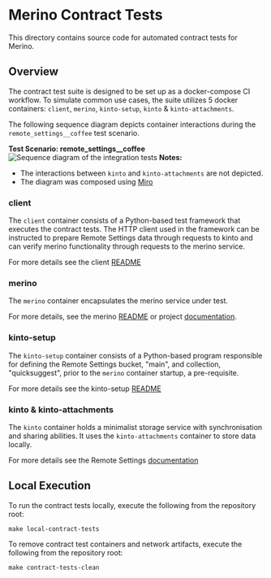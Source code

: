 # Merino Contract Tests

This directory contains source code for automated contract tests for Merino.

## Overview

The contract test suite is designed to be set up as a docker-compose CI workflow.
To simulate common use cases, the suite utilizes 5 docker containers: `client`,
`merino`, `kinto-setup`, `kinto` & `kinto-attachments`.

The following sequence diagram depicts container interactions during the
`remote_settings__coffee` test scenario.

**Test Scenario: remote_settings__coffee**
![Sequence diagram of the integration tests][sequence_diagram]
**Notes:**
* The interactions between `kinto` and `kinto-attachments` are not depicted.
* The diagram was composed using [Miro][sequence_diagram_miro]

### client

The `client` container consists of a Python-based test framework that executes the
contract tests. The HTTP client used in the framework can be instructed to prepare
Remote Settings data through requests to kinto and can verify merino functionality
through requests to the merino service.

For more details see the client [README][client_readme]

### merino

The `merino` container encapsulates the merino service under test.

For more details, see the merino [README][merino_readme] or project
[documentation][merino_docs].

### kinto-setup

The `kinto-setup` container consists of a Python-based program responsible for
defining the Remote Settings bucket, "main", and collection, "quicksuggest", prior
to the `merino` container startup, a pre-requisite.

For more details see the kinto-setup [README][kinto_setup_readme]

### kinto & kinto-attachments

The `kinto` container holds a minimalist storage service with synchronisation and
sharing abilities. It uses the `kinto-attachments` container to store data locally.

For more details see the Remote Settings [documentation][kinto_docs]

## Local Execution

To run the contract tests locally, execute the following from the repository root:

```shell
make local-contract-tests
```

To remove contract test containers and network artifacts, execute the following from
the repository root:

```shell
make contract-tests-clean
```

[client_readme]: ./client/README.md
[kinto_docs]: https://remote-settings.readthedocs.io/en/latest/
[kinto_setup_readme]: ./kinto-setup/README.md
[merino_docs]: ../../docs/SUMMARY.md
[merino_readme]: ../../README.md
[sequence_diagram]: sequence_diagram.jpg
[sequence_diagram_miro]: https://miro.com/app/board/uXjVOje8DN4=/
